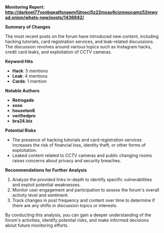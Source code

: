 **Monitoring Report: http://darknet77vonbqeatfsnawm5jtnoci5z22mxay6cizmoucgmz52mwyad.onion/whats-new/posts/1436842/**

**Summary of Changes**

The most recent posts on the forum have introduced new content, including hacking tutorials, card registration services, and leak-related discussions. The discussion revolves around various topics such as Instagram hacks, credit card leaks, and exploitation of CCTV cameras.

**Keyword Hits**

*   **Hack**: 5 mentions
*   **Leak**: 4 mentions
*   **Cards**: 1 mention

**Notable Authors**

*   **Retrogade**
*   **xoxo**
*   **houseton6**
*   **verifiedpro**
*   **bra24.biz**

**Potential Risks**

*   The presence of hacking tutorials and card registration services increases the risk of financial loss, identity theft, or other forms of exploitation.
*   Leaked content related to CCTV cameras and public changing rooms raises concerns about privacy and security breaches.

**Recommendations for Further Analysis**

1.  Analyze the provided links in-depth to identify specific vulnerabilities and exploit potential weaknesses.
2.  Monitor user engagement and participation to assess the forum's overall activity level and sentiment.
3.  Track changes in post frequency and content over time to determine if there are any shifts in discussion topics or interests.

By conducting this analysis, you can gain a deeper understanding of the forum's activities, identify potential risks, and make informed decisions about future monitoring efforts.